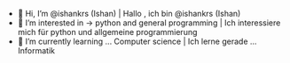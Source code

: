 - 👋 Hi, I’m @ishankrs (Ishan) | Hallo , ich bin @ishankrs (Ishan)
- 👀 I’m interested in -> python and general programming |  Ich interessiere mich für  python und allgemeine programmierung
- 🌱 I’m currently learning ... Computer science | Ich lerne gerade ... Informatik

<!---
ishankrs/ishankrs is a ✨ special ✨ repository because its `README.md` (this file) appears on your GitHub profile.
You can click the Preview link to take a look at your changes.
--->
